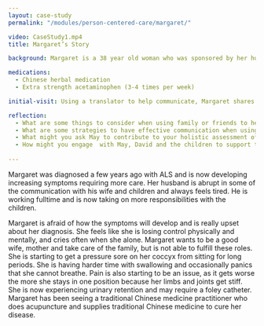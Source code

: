 ```yaml
--- 
layout: case-study
permalink: "/modules/person-centered-care/margaret/"

video: CaseStudy1.mp4
title: Margaret’s Story

background: Margaret is a 38 year old woman who was sponsored by her husband from China about 12 years ago and soon got married and had children. They have 3 children Kevin (11 years old), Dianne (9 years old) and Bobby (4 years old); who attend private school. She speaks Mandarin and her verbal and written English is limited. Her husband David is a COO at a computer software engineering company and he speaks and writes English fluently.

medications:
  - Chinese herbal medication
  - Extra strength acetaminophen (3-4 times per week)

initial-visit: Using a translator to help communicate, Margaret shares she is experiencing increased fatigue, pain and decreased appetite. Margaret is staying in bed for longer periods during the day. You notice her grimace when she turns in bed and she winces as she sits up. Margaret states that up until a month ago she had been feeling very well. Her mood is low and she is crying at times throughout the day, although never in front of the children.  She became tearful when speaking about David’s love and the responsibilities that he has taken over from her. She is not able to actively participate in her faith community. She no longer feels she is able to be the mother to her children that she wants to be.

reflection:
  - What are some things to consider when using family or friends to help translate?
  - What are some strategies to have effective communication when using a translation services?
  - What might you ask May to contribute to your holistic assessment of her health and situation? 
  - How might you engage  with May, David and the children to support the care needs they identify?
 
---
```

Margaret was diagnosed a few years ago with ALS and is now developing increasing symptoms requiring more care.  Her husband is abrupt in some of the communication with his wife and children and always feels tired. He is working fulltime and is now taking on more responsibilities with the children. 

Margaret is afraid of how the symptoms will develop and is really upset about her diagnosis. She feels like she is losing control physically and mentally, and cries often when she alone.  Margaret wants to be a good wife, mother and take care of the family, but is not able to fulfill these roles.  She is starting to get a pressure sore on her coccyx from sitting for long periods. She is having harder time with swallowing and occasionally panics that she cannot breathe.  Pain is also starting to be an issue, as it gets worse the more she stays in one position because her limbs and joints get stiff.  She is now experiencing urinary retention and may require a foley catheter. Margaret has been seeing a traditional Chinese medicine practitioner who does acupuncture and supplies traditional Chinese medicine to cure her disease. 
